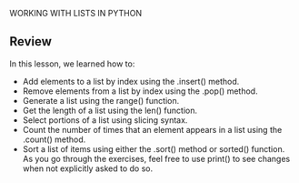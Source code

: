 WORKING WITH LISTS IN PYTHON

## Review
In this lesson, we learned how to:
- Add elements to a list by index using the .insert() method.
- Remove elements from a list by index using the .pop() method.
- Generate a list using the range() function.
- Get the length of a list using the len() function.
- Select portions of a list using slicing syntax.
- Count the number of times that an element appears in a list using the .count() method.
- Sort a list of items using either the .sort() method or sorted() function.
As you go through the exercises, feel free to use print() to see changes when not explicitly asked to do so.